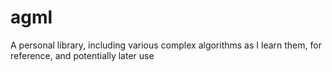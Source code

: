 # agml
A personal library, including various complex algorithms as I learn them, for reference, and potentially later use
